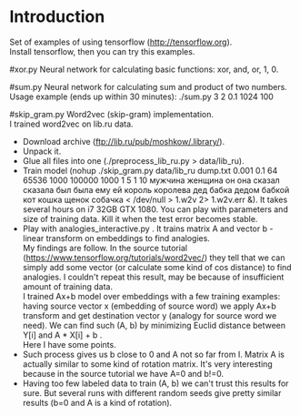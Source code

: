 # Introduction

Set of examples of using tensorflow (http://tensorflow.org).<br>
Install tensorflow, then you can try this examples.


#xor.py
 Neural network for calculating basic functions: xor, and, or, 1, 0.


#sum.py
 Neural network for calculating sum and product of two numbers.<br>
 Usage example (ends up within 30 minutes): ./sum.py 3 2 0.1 1024 100


#skip_gram.py
 Word2vec (skip-gram) implementation.<br>
 I trained word2vec on lib.ru data.<br>
  - Download archive (ftp://lib.ru/pub/moshkow/.library/).
  - Unpack it.
  - Glue all files into one (./preprocess_lib_ru.py > data/lib_ru).
  - Train model (nohup ./skip_gram.py data/lib_ru dump.txt 0.001 0.1 64 65536 1000 100000 1000 1 5 1 10 мужчина женщина он она сказал сказала был была ему ей король королева дед бабка дедом бабкой кот кошка щенок собачка < /dev/null > 1.w2v 2> 1.w2v.err &). It takes several hours on i7 32GB GTX 1080. You can play with parameters and size of training data. Kill it when the test error becomes stable.
  - Play with analogies_interactive.py . It trains matrix A and vector b - linear transform on embeddings to find analogies.<br>
 My findings are follow. In the source tutorial (https://www.tensorflow.org/tutorials/word2vec/) they tell that we can simply add some vector (or calculate some kind of cos distance) to find analogies. I couldn't repeat this result, may be because of insufficient amount of training data.<br>
 I trained Ax+b model over embeddings with a few training examples: having source vector x (embedding of source word) we apply Ax+b transform and get destination vector y (analogy for source word we need). We can find such (A, b) by minimizing Euclid distance between Y[i] and A * X[i] + b .<br>
 Here I have some points.<br>
  - Such process gives us b close to 0 and A not so far from I. Matrix A is actually similar to some kind of rotation matrix. It's very interesting because in the source tutorial we have A=0 and b!=0.
  - Having too few labeled data to train (A, b) we can't trust this results for sure. But several runs with different random seeds give pretty similar results (b=0 and A is a kind of rotation).

